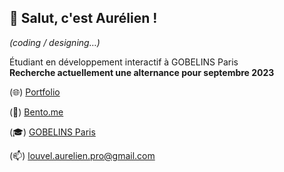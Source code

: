 ## 👋 Salut, c'est Aurélien !

*(coding / designing…)*

Étudiant en développement interactif à GOBELINS Paris  
**Recherche actuellement une alternance pour septembre 2023**

(🌐) [Portfolio](http://aurelienlouvel.fr)

(🍱) [Bento.me](https://bento.me/aurelienlouvel)

(🎓) [GOBELINS Paris](https://github.com/gobelins)

(📫) [louvel.aurelien.pro@gmail.com](mailto:louvel.aurelien.pro@gmail.com)
